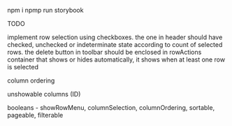 npm i
npmp run storybook


TODO

implement row selection using checkboxes. the one in header should have checked, unchecked or indeterminate state according to count of selected rows. the delete button in toolbar should be enclosed in rowActions container that shows or hides automatically, it shows when at least one row is selected

column ordering

unshowable columns (ID)

booleans - showRowMenu, columnSelection, columnOrdering, sortable, pageable, filterable